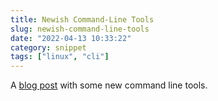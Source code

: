 ```yaml
---
title: Newish Command-Line Tools
slug: newish-command-line-tools
date: "2022-04-13 10:33:22"
category: snippet
tags: ["linux", "cli"]
---
```


A [blog
post](https://jvns.ca/blog/2022/04/12/a-list-of-new-ish--command-line-tools/)
with some new command line tools.
